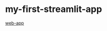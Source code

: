 # my-first-streamlit-app

[web-app](https://share.streamlit.io/kiranparmar1262/my-first-streamlit-app/main.py)
